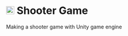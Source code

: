# <img src="https://user-images.githubusercontent.com/103449830/234729212-150ee3e5-93d9-468f-9707-1f44130a4f36.png" height="22"> Shooter Game
Making a shooter game with Unity game engine
